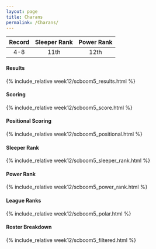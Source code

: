 ```yaml
---
layout: page
title: Charans
permalink: /Charans/
---
```


Record | Sleeper Rank | Power Rank               
:--: | :--: | :--:
4-8 | 11th | 12th   

#### Results
{% include_relative week12/scboom5_results.html %}

#### Scoring
{% include_relative week12/scboom5_score.html %}

#### Positional Scoring
{% include_relative week12/scboom5_positional.html %}

#### Sleeper Rank
{% include_relative week12/scboom5_sleeper_rank.html %}

#### Power Rank
{% include_relative week12/scboom5_power_rank.html %}

#### League Ranks
{% include_relative week12/scboom5_polar.html %}

#### Roster Breakdown
{% include_relative week12/scboom5_filtered.html %}
